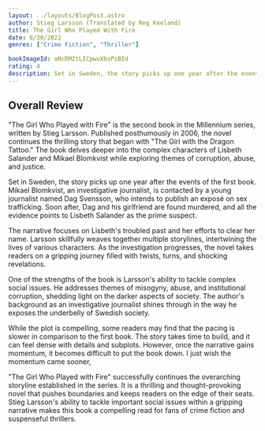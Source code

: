 ```yaml
---
layout: ../layouts/BlogPost.astro
author: Stieg Larsson (Translated by Reg Keeland)
title: The Girl Who Played With Fire
date: 6/30/2022
genres: ["Crime Fiction", "Thriller"]

bookImageId: aNcRMZtLICpwuXbsPzBId
rating: 4
description: Set in Sweden, the story picks up one year after the events of the first book. Mikael Blomkvist, an investigative journalist, is contacted by a young journalist named Dag Svensson, who intends to publish an exposé on sex trafficking. Soon after, Dag and his girlfriend are found murdered, and all the evidence points to Lisbeth Salander as the prime suspect.
---
```


## Overall Review

"The Girl Who Played with Fire" is the second book in the Millennium series, written by Stieg Larsson. Published posthumously in 2006, the novel continues the thrilling story that began with "The Girl with the Dragon Tattoo." The book delves deeper into the complex characters of Lisbeth Salander and Mikael Blomkvist while exploring themes of corruption, abuse, and justice.

Set in Sweden, the story picks up one year after the events of the first book. Mikael Blomkvist, an investigative journalist, is contacted by a young journalist named Dag Svensson, who intends to publish an exposé on sex trafficking. Soon after, Dag and his girlfriend are found murdered, and all the evidence points to Lisbeth Salander as the prime suspect.

The narrative focuses on Lisbeth's troubled past and her efforts to clear her name. Larsson skillfully weaves together multiple storylines, intertwining the lives of various characters. As the investigation progresses, the novel takes readers on a gripping journey filled with twists, turns, and shocking revelations.

One of the strengths of the book is Larsson's ability to tackle complex social issues. He addresses themes of misogyny, abuse, and institutional corruption, shedding light on the darker aspects of society. The author's background as an investigative journalist shines through in the way he exposes the underbelly of Swedish society.

While the plot is compelling, some readers may find that the pacing is slower in comparison to the first book. The story takes time to build, and it can feel dense with details and subplots. However, once the narrative gains momentum, it becomes difficult to put the book down. I just wish the momentum came sooner,  

"The Girl Who Played with Fire" successfully continues the overarching storyline established in the series. It is a thrilling and thought-provoking novel that pushes boundaries and keeps readers on the edge of their seats. Stieg Larsson's ability to tackle important social issues within a gripping narrative makes this book a compelling read for fans of crime fiction and suspenseful thrillers.



